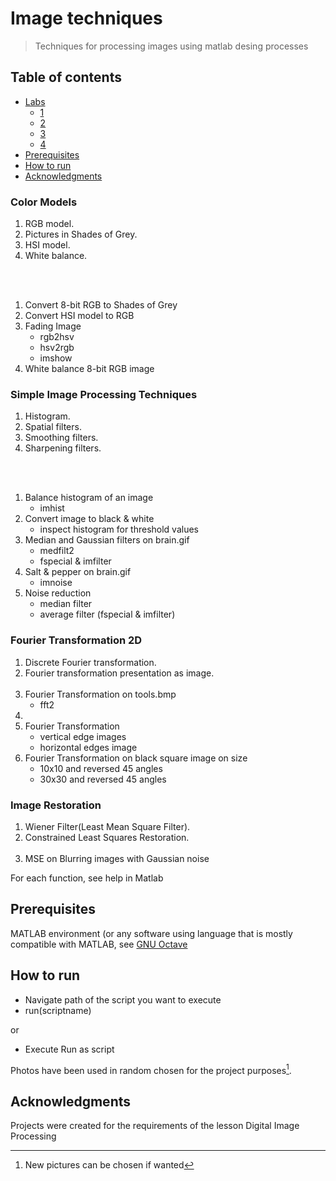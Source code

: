 # Image techniques
> Techniques for processing images using matlab desing processes
 
  ## Table of contents
* [Labs](#labs)
   * [1](#color-models)
   * [2](#simple-image-processing-techniques)
   * [3](#fourier-transformation-2d)
   * [4](#image-restoration)
* [Prerequisites](#prerequisites)
* [How to run](#how-to-run)
* [Acknowledgments](#acknowledgments)

### Color Models
1. RGB model.
2. Pictures in Shades of Grey.	
3. HSI model. 
4. White balance. 

<br><br>


1. Convert 8-bit RGB to Shades of Grey
2. Convert HSI model to RGB
3. Fading Image
   * rgb2hsv
   * hsv2rgb
   * imshow
4. White balance 8-bit RGB image
  

### Simple Image Processing Techniques
1. Histogram. 
2. Spatial filters. 
3. Smoothing filters. 
4. Sharpening filters. 

<br><br>
1. Balance histogram of an image
   * imhist
2. Convert image to black & white
   * inspect histogram for threshold values
3. Median and Gaussian filters on brain.gif
   * medfilt2
   * fspecial & imfilter
4. Salt & pepper on brain.gif
   * imnoise
5. Noise reduction
   * median filter 
   * average filter (fspecial & imfilter)


### Fourier Transformation 2D
1. Discrete Fourier transformation. 
2. Fourier transformation presentation as image. 
<br><br>
1. Fourier Transformation on tools.bmp
   * fft2
2.
3. Fourier Transformation
   * vertical edge images
   * horizontal edges image
4. Fourier Transformation on black square image on size
   * 10x10 and reversed 45 angles
   * 30x30 and reversed 45 angles

### Image Restoration
1. Wiener Filter(Least Mean Square Filter). 
2. Constrained Least Squares Restoration. 
<br><br>
1. MSE on Blurring images with Gaussian noise


For each function, see help in Matlab

## Prerequisites
MATLAB environment (or any software using language that is mostly compatible with MATLAB, see [GNU Octave](https://www.gnu.org/software/octave/index)

## How to run
* Navigate path of the script you want to execute
* run(scriptname)

or 
* Execute Run as script


Photos have been used in random chosen for the project purposes[^1]. 



## Acknowledgments
Projects were created for the requirements of the lesson Digital Image Processing

[^1]: New pictures can be chosen if wanted






